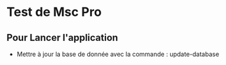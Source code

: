 # Test de Msc Pro 



## Pour Lancer l'application
 - Mettre à jour la base de donnée avec la commande : update-database
